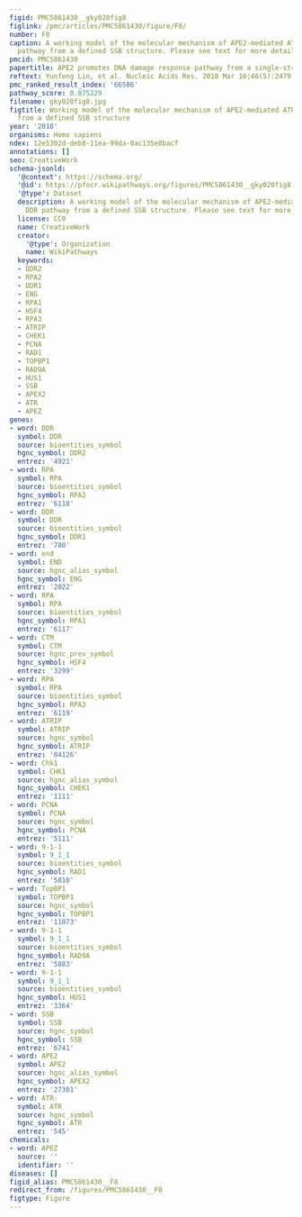 ```yaml
---
figid: PMC5861430__gky020fig8
figlink: /pmc/articles/PMC5861430/figure/F8/
number: F8
caption: A working model of the molecular mechanism of APE2-mediated ATR–Chk1 DDR
  pathway from a defined SSB structure. Please see text for more details.
pmcid: PMC5861430
papertitle: APE2 promotes DNA damage response pathway from a single-strand break.
reftext: Yunfeng Lin, et al. Nucleic Acids Res. 2018 Mar 16;46(5):2479-2494.
pmc_ranked_result_index: '66586'
pathway_score: 0.875229
filename: gky020fig8.jpg
figtitle: Working model of the molecular mechanism of APE2-mediated ATR–Chk1 DDR pathway
  from a defined SSB structure
year: '2018'
organisms: Homo sapiens
ndex: 12e5302d-deb8-11ea-99da-0ac135e8bacf
annotations: []
seo: CreativeWork
schema-jsonld:
  '@context': https://schema.org/
  '@id': https://pfocr.wikipathways.org/figures/PMC5861430__gky020fig8.html
  '@type': Dataset
  description: A working model of the molecular mechanism of APE2-mediated ATR–Chk1
    DDR pathway from a defined SSB structure. Please see text for more details.
  license: CC0
  name: CreativeWork
  creator:
    '@type': Organization
    name: WikiPathways
  keywords:
  - DDR2
  - RPA2
  - DDR1
  - ENG
  - RPA1
  - HSF4
  - RPA3
  - ATRIP
  - CHEK1
  - PCNA
  - RAD1
  - TOPBP1
  - RAD9A
  - HUS1
  - SSB
  - APEX2
  - ATR
  - APEZ
genes:
- word: DDR
  symbol: DDR
  source: bioentities_symbol
  hgnc_symbol: DDR2
  entrez: '4921'
- word: RPA
  symbol: RPA
  source: bioentities_symbol
  hgnc_symbol: RPA2
  entrez: '6118'
- word: DDR
  symbol: DDR
  source: bioentities_symbol
  hgnc_symbol: DDR1
  entrez: '780'
- word: end
  symbol: END
  source: hgnc_alias_symbol
  hgnc_symbol: ENG
  entrez: '2022'
- word: RPA
  symbol: RPA
  source: bioentities_symbol
  hgnc_symbol: RPA1
  entrez: '6117'
- word: CTM
  symbol: CTM
  source: hgnc_prev_symbol
  hgnc_symbol: HSF4
  entrez: '3299'
- word: RPA
  symbol: RPA
  source: bioentities_symbol
  hgnc_symbol: RPA3
  entrez: '6119'
- word: ATRIP
  symbol: ATRIP
  source: hgnc_symbol
  hgnc_symbol: ATRIP
  entrez: '84126'
- word: Chk1
  symbol: CHK1
  source: hgnc_alias_symbol
  hgnc_symbol: CHEK1
  entrez: '1111'
- word: PCNA
  symbol: PCNA
  source: hgnc_symbol
  hgnc_symbol: PCNA
  entrez: '5111'
- word: 9-1-1
  symbol: 9_1_1
  source: bioentities_symbol
  hgnc_symbol: RAD1
  entrez: '5810'
- word: TopBP1
  symbol: TOPBP1
  source: hgnc_symbol
  hgnc_symbol: TOPBP1
  entrez: '11073'
- word: 9-1-1
  symbol: 9_1_1
  source: bioentities_symbol
  hgnc_symbol: RAD9A
  entrez: '5883'
- word: 9-1-1
  symbol: 9_1_1
  source: bioentities_symbol
  hgnc_symbol: HUS1
  entrez: '3364'
- word: SSB
  symbol: SSB
  source: hgnc_symbol
  hgnc_symbol: SSB
  entrez: '6741'
- word: APE2
  symbol: APE2
  source: hgnc_alias_symbol
  hgnc_symbol: APEX2
  entrez: '27301'
- word: ATR-
  symbol: ATR
  source: hgnc_symbol
  hgnc_symbol: ATR
  entrez: '545'
chemicals:
- word: APEZ
  source: ''
  identifier: ''
diseases: []
figid_alias: PMC5861430__F8
redirect_from: /figures/PMC5861430__F8
figtype: Figure
---
```

